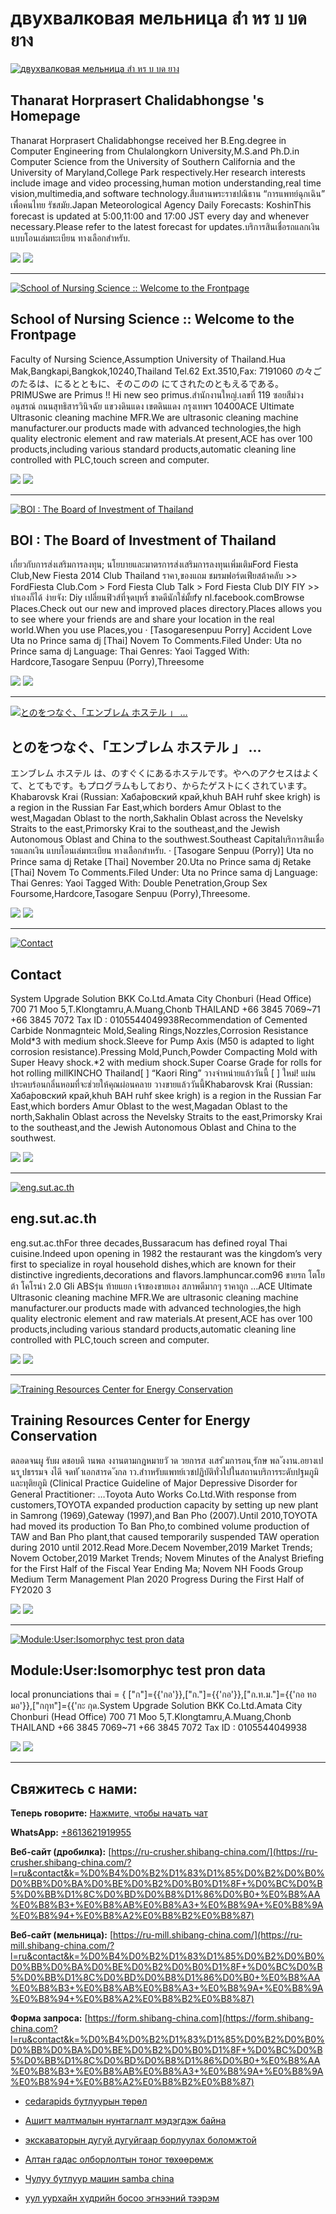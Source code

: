 # двухвалковая мельница สำ หร บ บด ยาง

<a href="https://swt.shibang-china.com/?l=ru&img&k=%D0%B4%D0%B2%D1%83%D1%85%D0%B2%D0%B0%D0%BB%D0%BA%D0%BE%D0%B2%D0%B0%D1%8F+%D0%BC%D0%B5%D0%BB%D1%8C%D0%BD%D0%B8%D1%86%D0%B0+%E0%B8%AA%E0%B8%B3+%E0%B8%AB%E0%B8%A3+%E0%B8%9A+%E0%B8%9A%E0%B8%94+%E0%B8%A2%E0%B8%B2%E0%B8%87" target="_blank">![двухвалковая мельница สำ หร บ บด ยาง](http://static.shibang-china.com/all-800x300/1426.jpg)</a>

## Thanarat Horprasert Chalidabhongse 's Homepage
Thanarat Horprasert Chalidabhongse received her B.Eng.degree in Computer Engineering from Chulalongkorn University,M.S.and Ph.D.in Computer Science from the University of Southern California and the University of Maryland,College Park respectively.Her research interests include image and video processing,human motion understanding,real time vision,multimedia,and software technology.สืบสานพระราชปณิธาน “การแพทย์ฉุกเฉิน” เพื่อคนไทย รัชสมัย.Japan Meteorological Agency Daily Forecasts: KoshinThis forecast is updated at 5:00,11:00 and 17:00 JST every day and whenever necessary.Please refer to the latest forecast for updates.บริการสินเชื่อรถแลกเงิน แบบโอนเล่มทะเบียน ทางเลือกสำหรับ.


<a href="https://whatsapp.shibangsoft.com/WhatsApp.php" target="_blank" title="WhatsApp">![](http://static.shibang-china.com/icon/whatsapp.png)</a> <a href="https://swt.shibang-china.com/?l=ru&icon&k=%D0%B4%D0%B2%D1%83%D1%85%D0%B2%D0%B0%D0%BB%D0%BA%D0%BE%D0%B2%D0%B0%D1%8F+%D0%BC%D0%B5%D0%BB%D1%8C%D0%BD%D0%B8%D1%86%D0%B0+%E0%B8%AA%E0%B8%B3+%E0%B8%AB%E0%B8%A3+%E0%B8%9A+%E0%B8%9A%E0%B8%94+%E0%B8%A2%E0%B8%B2%E0%B8%87" target="_blank">![](http://static.shibang-china.com/icon/chat-ru.png)</a>

---

<a href="https://swt.shibang-china.com/?l=ru&img&k=%D0%B4%D0%B2%D1%83%D1%85%D0%B2%D0%B0%D0%BB%D0%BA%D0%BE%D0%B2%D0%B0%D1%8F+%D0%BC%D0%B5%D0%BB%D1%8C%D0%BD%D0%B8%D1%86%D0%B0+%E0%B8%AA%E0%B8%B3+%E0%B8%AB%E0%B8%A3+%E0%B8%9A+%E0%B8%9A%E0%B8%94+%E0%B8%A2%E0%B8%B2%E0%B8%87" target="_blank">![School of Nursing Science :: Welcome to the Frontpage](http://static.shibang-china.com/all-800x300/1442.jpg)</a>

## School of Nursing Science :: Welcome to the Frontpage
Faculty of Nursing Science,Assumption University of Thailand.Hua Mak,Bangkapi,Bangkok,10240,Thailand Tel.62 Ext.3510,Fax: 7191060 の々ごのたるは、にるとともに、そのこのの にてされたのともえるである。PRIMUSwe are Primus !! Hi new seo primus.สำนักงานใหญ่.เลขที่ 119 ซอยสีม่วงอนุสรณ์ ถนนสุทธิสารวินิจฉัย แขวงดินแดง เขตดินแดง กรุงเทพฯ 10400ACE Ultimate Ultrasonic cleaning machine MFR.We are ultrasonic cleaning machine manufacturer.our products made with advanced technologies,the high quality electronic element and raw materials.At present,ACE has over 100 products,including various standard products,automatic cleaning line controlled with PLC,touch screen and computer.


<a href="https://whatsapp.shibangsoft.com/WhatsApp.php" target="_blank" title="WhatsApp">![](http://static.shibang-china.com/icon/whatsapp.png)</a> <a href="https://swt.shibang-china.com/?l=ru&icon&k=%D0%B4%D0%B2%D1%83%D1%85%D0%B2%D0%B0%D0%BB%D0%BA%D0%BE%D0%B2%D0%B0%D1%8F+%D0%BC%D0%B5%D0%BB%D1%8C%D0%BD%D0%B8%D1%86%D0%B0+%E0%B8%AA%E0%B8%B3+%E0%B8%AB%E0%B8%A3+%E0%B8%9A+%E0%B8%9A%E0%B8%94+%E0%B8%A2%E0%B8%B2%E0%B8%87" target="_blank">![](http://static.shibang-china.com/icon/chat-ru.png)</a>

---

<a href="https://swt.shibang-china.com/?l=ru&img&k=%D0%B4%D0%B2%D1%83%D1%85%D0%B2%D0%B0%D0%BB%D0%BA%D0%BE%D0%B2%D0%B0%D1%8F+%D0%BC%D0%B5%D0%BB%D1%8C%D0%BD%D0%B8%D1%86%D0%B0+%E0%B8%AA%E0%B8%B3+%E0%B8%AB%E0%B8%A3+%E0%B8%9A+%E0%B8%9A%E0%B8%94+%E0%B8%A2%E0%B8%B2%E0%B8%87" target="_blank">![BOI : The Board of Investment of Thailand](http://static.shibang-china.com/all-800x300/731.jpg)</a>

## BOI : The Board of Investment of Thailand
เกี่ยวกับการส่งเสริมการลงทุน; นโยบายและมาตรการส่งเสริมการลงทุนเพิ่มเติมFord Fiesta Club,New Fiesta 2014 Club Thailand ราคา,ของแถม ชมรมฟอร์ดเฟียสต้าคลับ &gt;&gt; FordFiesta Club.Com &gt; Ford Fiesta Club Talk &gt; Ford Fiesta Club DIY FIY &gt;&gt; ทำเองก็ได้ ง่ายจัง: Diy เปลี่ยนฟิวส์ที่จุดบุหรี่ ขาดดีนักใช่มั้ยfy nl.facebook.comBrowse Places.Check out our new and improved places directory.Places allows you to see where your friends are and share your location in the real world.When you use Places,you&nbsp;&#0183;&#32;[Tasogaresenpuu Porry] Accident Love Uta no Prince sama dj [Thai] Novem To Comments.Filed Under: Uta no Prince sama dj Language: Thai Genres: Yaoi Tagged With: Hardcore,Tasogare Senpuu (Porry),Threesome


<a href="https://whatsapp.shibangsoft.com/WhatsApp.php" target="_blank" title="WhatsApp">![](http://static.shibang-china.com/icon/whatsapp.png)</a> <a href="https://swt.shibang-china.com/?l=ru&icon&k=%D0%B4%D0%B2%D1%83%D1%85%D0%B2%D0%B0%D0%BB%D0%BA%D0%BE%D0%B2%D0%B0%D1%8F+%D0%BC%D0%B5%D0%BB%D1%8C%D0%BD%D0%B8%D1%86%D0%B0+%E0%B8%AA%E0%B8%B3+%E0%B8%AB%E0%B8%A3+%E0%B8%9A+%E0%B8%9A%E0%B8%94+%E0%B8%A2%E0%B8%B2%E0%B8%87" target="_blank">![](http://static.shibang-china.com/icon/chat-ru.png)</a>

---

<a href="https://swt.shibang-china.com/?l=ru&img&k=%D0%B4%D0%B2%D1%83%D1%85%D0%B2%D0%B0%D0%BB%D0%BA%D0%BE%D0%B2%D0%B0%D1%8F+%D0%BC%D0%B5%D0%BB%D1%8C%D0%BD%D0%B8%D1%86%D0%B0+%E0%B8%AA%E0%B8%B3+%E0%B8%AB%E0%B8%A3+%E0%B8%9A+%E0%B8%9A%E0%B8%94+%E0%B8%A2%E0%B8%B2%E0%B8%87" target="_blank">![とのをつなぐ、「エンブレム ホステル 」 …](http://static.shibang-china.com/all-800x300/1264.jpg)</a>

## とのをつなぐ、「エンブレム ホステル 」 …
エンブレム ホステル は、のすぐくにあるホステルです。やへのアクセスはよくて、とてもです。もプログラムもしており、からたゲストにくされています。Khabarovsk Krai (Russian: Хаба́ровский край,khuh BAH ruhf skee krigh) is a region in the Russian Far East,which borders Amur Oblast to the west,Magadan Oblast to the north,Sakhalin Oblast across the Nevelsky Straits to the east,Primorsky Krai to the southeast,and the Jewish Autonomous Oblast and China to the southwest.Southeast Capitalบริการสินเชื่อรถแลกเงิน แบบโอนเล่มทะเบียน ทางเลือกสำหรับ.&nbsp;&#0183;&#32;[Tasogare Senpuu (Porry)] Uta no Prince sama dj Retake [Thai] November 20.Uta no Prince sama dj Retake [Thai] Novem To Comments.Filed Under: Uta no Prince sama dj Language: Thai Genres: Yaoi Tagged With: Double Penetration,Group Sex Foursome,Hardcore,Tasogare Senpuu (Porry),Threesome.


<a href="https://whatsapp.shibangsoft.com/WhatsApp.php" target="_blank" title="WhatsApp">![](http://static.shibang-china.com/icon/whatsapp.png)</a> <a href="https://swt.shibang-china.com/?l=ru&icon&k=%D0%B4%D0%B2%D1%83%D1%85%D0%B2%D0%B0%D0%BB%D0%BA%D0%BE%D0%B2%D0%B0%D1%8F+%D0%BC%D0%B5%D0%BB%D1%8C%D0%BD%D0%B8%D1%86%D0%B0+%E0%B8%AA%E0%B8%B3+%E0%B8%AB%E0%B8%A3+%E0%B8%9A+%E0%B8%9A%E0%B8%94+%E0%B8%A2%E0%B8%B2%E0%B8%87" target="_blank">![](http://static.shibang-china.com/icon/chat-ru.png)</a>

---

<a href="https://swt.shibang-china.com/?l=ru&img&k=%D0%B4%D0%B2%D1%83%D1%85%D0%B2%D0%B0%D0%BB%D0%BA%D0%BE%D0%B2%D0%B0%D1%8F+%D0%BC%D0%B5%D0%BB%D1%8C%D0%BD%D0%B8%D1%86%D0%B0+%E0%B8%AA%E0%B8%B3+%E0%B8%AB%E0%B8%A3+%E0%B8%9A+%E0%B8%9A%E0%B8%94+%E0%B8%A2%E0%B8%B2%E0%B8%87" target="_blank">![Contact](http://static.shibang-china.com/all-800x300/1271.jpg)</a>

## Contact
System Upgrade Solution BKK Co.Ltd.Amata City Chonburi (Head Office) 700 71 Moo 5,T.Klongtamru,A.Muang,Chonb THAILAND +66 3845 7069~71 +66 3845 7072 Tax ID : 0105544049938Recommendation of Cemented Carbide Nonmagnteic Mold,Sealing Rings,Nozzles,Corrosion Resistance Mold*3 with medium shock.Sleeve for Pump Axis (M50 is adapted to light corrosion resistance).Pressing Mold,Punch,Powder Compacting Mold with Super Heavy shock.*2 with medium shock.Super Coarse Grade for rolls for hot rolling millKINCHO Thailand[ ] “Kaori Ring” วางจำหน่ายแล้ววันนี้ [ ] ใหม่! แผ่นประคบร้อนกลิ่นหอมที่จะช่วยให้คุณผ่อนคลาย วางขายแล้ววันนี้Khabarovsk Krai (Russian: Хаба́ровский край,khuh BAH ruhf skee krigh) is a region in the Russian Far East,which borders Amur Oblast to the west,Magadan Oblast to the north,Sakhalin Oblast across the Nevelsky Straits to the east,Primorsky Krai to the southeast,and the Jewish Autonomous Oblast and China to the southwest.


<a href="https://whatsapp.shibangsoft.com/WhatsApp.php" target="_blank" title="WhatsApp">![](http://static.shibang-china.com/icon/whatsapp.png)</a> <a href="https://swt.shibang-china.com/?l=ru&icon&k=%D0%B4%D0%B2%D1%83%D1%85%D0%B2%D0%B0%D0%BB%D0%BA%D0%BE%D0%B2%D0%B0%D1%8F+%D0%BC%D0%B5%D0%BB%D1%8C%D0%BD%D0%B8%D1%86%D0%B0+%E0%B8%AA%E0%B8%B3+%E0%B8%AB%E0%B8%A3+%E0%B8%9A+%E0%B8%9A%E0%B8%94+%E0%B8%A2%E0%B8%B2%E0%B8%87" target="_blank">![](http://static.shibang-china.com/icon/chat-ru.png)</a>

---

<a href="https://swt.shibang-china.com/?l=ru&img&k=%D0%B4%D0%B2%D1%83%D1%85%D0%B2%D0%B0%D0%BB%D0%BA%D0%BE%D0%B2%D0%B0%D1%8F+%D0%BC%D0%B5%D0%BB%D1%8C%D0%BD%D0%B8%D1%86%D0%B0+%E0%B8%AA%E0%B8%B3+%E0%B8%AB%E0%B8%A3+%E0%B8%9A+%E0%B8%9A%E0%B8%94+%E0%B8%A2%E0%B8%B2%E0%B8%87" target="_blank">![eng.sut.ac.th](http://static.shibang-china.com/all-800x300/1517.jpg)</a>

## eng.sut.ac.th
eng.sut.ac.thFor three decades,Bussaracum has defined royal Thai cuisine.Indeed upon opening in 1982 the restaurant was the kingdom’s very first to specialize in royal household dishes,which are known for their distinctive ingredients,decorations and flavors.lamphuncar.com96 ขายรถ โตโยต้า โคโรน่า 2.0 Gli ABSรุ่น ท้ายแยก เจ้าของขายเอง สภาพดีมากๆ ราคาถูก …ACE Ultimate Ultrasonic cleaning machine MFR.We are ultrasonic cleaning machine manufacturer.our products made with advanced technologies,the high quality electronic element and raw materials.At present,ACE has over 100 products,including various standard products,automatic cleaning line controlled with PLC,touch screen and computer.


<a href="https://whatsapp.shibangsoft.com/WhatsApp.php" target="_blank" title="WhatsApp">![](http://static.shibang-china.com/icon/whatsapp.png)</a> <a href="https://swt.shibang-china.com/?l=ru&icon&k=%D0%B4%D0%B2%D1%83%D1%85%D0%B2%D0%B0%D0%BB%D0%BA%D0%BE%D0%B2%D0%B0%D1%8F+%D0%BC%D0%B5%D0%BB%D1%8C%D0%BD%D0%B8%D1%86%D0%B0+%E0%B8%AA%E0%B8%B3+%E0%B8%AB%E0%B8%A3+%E0%B8%9A+%E0%B8%9A%E0%B8%94+%E0%B8%A2%E0%B8%B2%E0%B8%87" target="_blank">![](http://static.shibang-china.com/icon/chat-ru.png)</a>

---

<a href="https://swt.shibang-china.com/?l=ru&img&k=%D0%B4%D0%B2%D1%83%D1%85%D0%B2%D0%B0%D0%BB%D0%BA%D0%BE%D0%B2%D0%B0%D1%8F+%D0%BC%D0%B5%D0%BB%D1%8C%D0%BD%D0%B8%D1%86%D0%B0+%E0%B8%AA%E0%B8%B3+%E0%B8%AB%E0%B8%A3+%E0%B8%9A+%E0%B8%9A%E0%B8%94+%E0%B8%A2%E0%B8%B2%E0%B8%87" target="_blank">![Training Resources Center for Energy Conservation](http://static.shibang-china.com/all-800x300/540.jpg)</a>

## Training Resources Center for Energy Conservation
ตลอดจนผู รับผ ดชอบดิ านพล งงานตามกฎหมายวั าด วยการส งเสร ิมการอน ุรักษ พล ังงาน.อยางเป นร ูปธรรมจ งไดึ จดทั ําเอกสารด ังกล าว.สำาหรับแพทย์เวชปฏิบัติทั่วไปในสถานบริการระดับปฐมภูมิและทุติยภูมิ (Clinical Practice Guideline of Major Depressive Disorder for General Practitioner: …Toyota Auto Works Co.Ltd.With response from customers,TOYOTA expanded production capacity by setting up new plant in Samrong (1969),Gateway (1997),and Ban Pho (2007).Until 2010,TOYOTA had moved its production To Ban Pho,to combined volume production of TAW and Ban Pho plant,that caused temporarily suspended TAW operation during 2010 until 2012.Read More.Decem November,2019 Market Trends; Novem October,2019 Market Trends; Novem Minutes of the Analyst Briefing for the First Half of the Fiscal Year Ending Ma; Novem NH Foods Group Medium Term Management Plan 2020 Progress During the First Half of FY2020 3


<a href="https://whatsapp.shibangsoft.com/WhatsApp.php" target="_blank" title="WhatsApp">![](http://static.shibang-china.com/icon/whatsapp.png)</a> <a href="https://swt.shibang-china.com/?l=ru&icon&k=%D0%B4%D0%B2%D1%83%D1%85%D0%B2%D0%B0%D0%BB%D0%BA%D0%BE%D0%B2%D0%B0%D1%8F+%D0%BC%D0%B5%D0%BB%D1%8C%D0%BD%D0%B8%D1%86%D0%B0+%E0%B8%AA%E0%B8%B3+%E0%B8%AB%E0%B8%A3+%E0%B8%9A+%E0%B8%9A%E0%B8%94+%E0%B8%A2%E0%B8%B2%E0%B8%87" target="_blank">![](http://static.shibang-china.com/icon/chat-ru.png)</a>

---

<a href="https://swt.shibang-china.com/?l=ru&img&k=%D0%B4%D0%B2%D1%83%D1%85%D0%B2%D0%B0%D0%BB%D0%BA%D0%BE%D0%B2%D0%B0%D1%8F+%D0%BC%D0%B5%D0%BB%D1%8C%D0%BD%D0%B8%D1%86%D0%B0+%E0%B8%AA%E0%B8%B3+%E0%B8%AB%E0%B8%A3+%E0%B8%9A+%E0%B8%9A%E0%B8%94+%E0%B8%A2%E0%B8%B2%E0%B8%87" target="_blank">![Module:User:Isomorphyc test pron data](http://static.shibang-china.com/all-800x300/351.jpg)</a>

## Module:User:Isomorphyc test pron data
local pronunciations thai = { [&quot;ก&quot;]={{'กอ'}},[&quot;ก.&quot;]={{'กอ'}},[&quot;ก.ท.ม.&quot;]={{'กอ ทอ มอ'}},[&quot;กกุท&quot;]={{'กะ กุด.System Upgrade Solution BKK Co.Ltd.Amata City Chonburi (Head Office) 700 71 Moo 5,T.Klongtamru,A.Muang,Chonb THAILAND +66 3845 7069~71 +66 3845 7072 Tax ID : 0105544049938

<a href="https://whatsapp.shibangsoft.com/WhatsApp.php" target="_blank" title="WhatsApp">![](http://static.shibang-china.com/icon/whatsapp.png)</a> <a href="https://swt.shibang-china.com/?l=ru&icon&k=%D0%B4%D0%B2%D1%83%D1%85%D0%B2%D0%B0%D0%BB%D0%BA%D0%BE%D0%B2%D0%B0%D1%8F+%D0%BC%D0%B5%D0%BB%D1%8C%D0%BD%D0%B8%D1%86%D0%B0+%E0%B8%AA%E0%B8%B3+%E0%B8%AB%E0%B8%A3+%E0%B8%9A+%E0%B8%9A%E0%B8%94+%E0%B8%A2%E0%B8%B2%E0%B8%87" target="_blank">![](http://static.shibang-china.com/icon/chat-ru.png)</a>

---
## Свяжитесь с нами:

**Теперь говорите:** [Нажмите, чтобы начать чат](https://swt.shibang-china.com?l=ru&contact&k=%D0%B4%D0%B2%D1%83%D1%85%D0%B2%D0%B0%D0%BB%D0%BA%D0%BE%D0%B2%D0%B0%D1%8F+%D0%BC%D0%B5%D0%BB%D1%8C%D0%BD%D0%B8%D1%86%D0%B0+%E0%B8%AA%E0%B8%B3+%E0%B8%AB%E0%B8%A3+%E0%B8%9A+%E0%B8%9A%E0%B8%94+%E0%B8%A2%E0%B8%B2%E0%B8%87)

**WhatsApp:**  [+8613621919955](https://whatsapp.shibangsoft.com/WhatsApp.php)

**Веб-сайт (дробилка):** [https://ru-crusher.shibang-china.com/](https://ru-crusher.shibang-china.com/?l=ru&contact&k=%D0%B4%D0%B2%D1%83%D1%85%D0%B2%D0%B0%D0%BB%D0%BA%D0%BE%D0%B2%D0%B0%D1%8F+%D0%BC%D0%B5%D0%BB%D1%8C%D0%BD%D0%B8%D1%86%D0%B0+%E0%B8%AA%E0%B8%B3+%E0%B8%AB%E0%B8%A3+%E0%B8%9A+%E0%B8%9A%E0%B8%94+%E0%B8%A2%E0%B8%B2%E0%B8%87)

**Веб-сайт (мельница):** [https://ru-mill.shibang-china.com/](https://ru-mill.shibang-china.com/?l=ru&contact&k=%D0%B4%D0%B2%D1%83%D1%85%D0%B2%D0%B0%D0%BB%D0%BA%D0%BE%D0%B2%D0%B0%D1%8F+%D0%BC%D0%B5%D0%BB%D1%8C%D0%BD%D0%B8%D1%86%D0%B0+%E0%B8%AA%E0%B8%B3+%E0%B8%AB%E0%B8%A3+%E0%B8%9A+%E0%B8%9A%E0%B8%94+%E0%B8%A2%E0%B8%B2%E0%B8%87)

**Форма запроса:** [https://form.shibang-china.com](https://form.shibang-china.com?l=ru&contact&k=%D0%B4%D0%B2%D1%83%D1%85%D0%B2%D0%B0%D0%BB%D0%BA%D0%BE%D0%B2%D0%B0%D1%8F+%D0%BC%D0%B5%D0%BB%D1%8C%D0%BD%D0%B8%D1%86%D0%B0+%E0%B8%AA%E0%B8%B3+%E0%B8%AB%E0%B8%A3+%E0%B8%9A+%E0%B8%9A%E0%B8%94+%E0%B8%A2%E0%B8%B2%E0%B8%87)

* [cedarapids бутлуурын төрөл](../128/cedarapids%20%D0%B1%D1%83%D1%82%D0%BB%D1%83%D1%83%D1%80%D1%8B%D0%BD%20%D1%82%D3%A9%D1%80%D3%A9%D0%BB.md)

* [Ашигт малтмалын нунтаглалт мэдэгдэж байна](../130/%D0%90%D1%88%D0%B8%D0%B3%D1%82%20%D0%BC%D0%B0%D0%BB%D1%82%D0%BC%D0%B0%D0%BB%D1%8B%D0%BD%20%D0%BD%D1%83%D0%BD%D1%82%D0%B0%D0%B3%D0%BB%D0%B0%D0%BB%D1%82%20%D0%BC%D1%8D%D0%B4%D1%8D%D0%B3%D0%B4%D1%8D%D0%B6%20%D0%B1%D0%B0%D0%B9%D0%BD%D0%B0.md)

* [экскаваторын дугуй дугуйгаар борлуулах боломжтой](../128/%D1%8D%D0%BA%D1%81%D0%BA%D0%B0%D0%B2%D0%B0%D1%82%D0%BE%D1%80%D1%8B%D0%BD%20%D0%B4%D1%83%D0%B3%D1%83%D0%B9%20%D0%B4%D1%83%D0%B3%D1%83%D0%B9%D0%B3%D0%B0%D0%B0%D1%80%20%D0%B1%D0%BE%D1%80%D0%BB%D1%83%D1%83%D0%BB%D0%B0%D1%85%20%D0%B1%D0%BE%D0%BB%D0%BE%D0%BC%D0%B6%D1%82%D0%BE%D0%B9.md)

* [Алтан гадас олборлолтын тоног төхөөрөмж](../127/%D0%90%D0%BB%D1%82%D0%B0%D0%BD%20%D0%B3%D0%B0%D0%B4%D0%B0%D1%81%20%D0%BE%D0%BB%D0%B1%D0%BE%D1%80%D0%BB%D0%BE%D0%BB%D1%82%D1%8B%D0%BD%20%D1%82%D0%BE%D0%BD%D0%BE%D0%B3%20%D1%82%D3%A9%D1%85%D3%A9%D3%A9%D1%80%D3%A9%D0%BC%D0%B6.md)

* [Чулуу бутлуур машин samba china](../129/%D0%A7%D1%83%D0%BB%D1%83%D1%83%20%D0%B1%D1%83%D1%82%D0%BB%D1%83%D1%83%D1%80%20%D0%BC%D0%B0%D1%88%D0%B8%D0%BD%20samba%20china.md)

* [уул уурхайн хүдрийн босоо эгнээний тээрэм](../126/%D1%83%D1%83%D0%BB%20%D1%83%D1%83%D1%80%D1%85%D0%B0%D0%B9%D0%BD%20%D1%85%D2%AF%D0%B4%D1%80%D0%B8%D0%B9%D0%BD%20%D0%B1%D0%BE%D1%81%D0%BE%D0%BE%20%D1%8D%D0%B3%D0%BD%D1%8D%D1%8D%D0%BD%D0%B8%D0%B9%20%D1%82%D1%8D%D1%8D%D1%80%D1%8D%D0%BC.md)